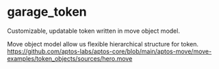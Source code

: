 # garage_token
Customizable, updatable token written in move object model.

Move object model allow us flexible hierarchical structure for token.  
https://github.com/aptos-labs/aptos-core/blob/main/aptos-move/move-examples/token_objects/sources/hero.move  
